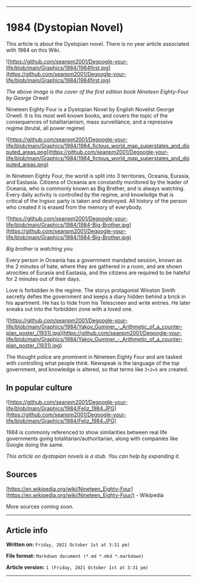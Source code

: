 
***

# 1984 (Dystopian Novel)

This article is about the Dystopian novel. There is no year article associated with 1984 on this Wiki.

![https://github.com/seanpm2001/Degoogle-your-life/blob/main/Graphics/1984/1984first.jpg](https://github.com/seanpm2001/Degoogle-your-life/blob/main/Graphics/1984/1984first.jpg)

_The above image is the cover of the first edition book Nineteen Eighty-Four by George Orwell_

Nineteen Eighty Four is a Dystopian Novel by English Novelist George Orwell. It is his most well known books, and covers the topic of the consequences of totalitarianism, mass surveillance, and a repressive regime (brutal, all power regime)

![https://github.com/seanpm2001/Degoogle-your-life/blob/main/Graphics/1984/1984_fictous_world_map_superstates_and_disputed_areas.png](https://github.com/seanpm2001/Degoogle-your-life/blob/main/Graphics/1984/1984_fictous_world_map_superstates_and_disputed_areas.png)

In Nineteen Eighty Four, the world is split into 3 territories, Oceania, Eurasia, and Eastasia. Citizens of Oceania are constantly monitored by the leader of Oceania, who is commonly known as Big Brother, and is always watching. Every daily activity is controlled by the regime, and knowledge that is critical of the Ingsoc party is taken and destroyed. All history of the person who created it is erased from the memory of everybody.

![https://github.com/seanpm2001/Degoogle-your-life/blob/main/Graphics/1984/1984-Big-Brother.jpg](https://github.com/seanpm2001/Degoogle-your-life/blob/main/Graphics/1984/1984-Big-Brother.jpg)

_Big brother is watching you._

Every person in Oceania has a government mandated session, known as the 2 minutes of hate, where they are gathered in a room, and are shown atrocities of Eurasia and Eastasia, and the citizens are required to be hateful for 2 minutes out of their days.

Love is forbidden in the regime. The storys protagonist Winston Smith secretly defies the government and keeps a diary hidden behind a brick in his apartment. He has to hide from his Telescreen and write entries. He later sneaks out into the forbidden zone with a loved one.

![https://github.com/seanpm2001/Degoogle-your-life/blob/main/Graphics/1984/Yakov_Guminer_-_Arithmetic_of_a_counter-plan_poster_(1931).jpg](https://github.com/seanpm2001/Degoogle-your-life/blob/main/Graphics/1984/Yakov_Guminer_-_Arithmetic_of_a_counter-plan_poster_(1931).jpg)

The thought police are prominent in Nineteen Eighty Four and are tasked with controlling what people think. Newspeak is the language of the top government, and knowledge is altered, so that terms like `2+2=5` are created.

## In popular culture

![https://github.com/seanpm2001/Degoogle-your-life/blob/main/Graphics/1984/Feliz_1984.JPG](https://github.com/seanpm2001/Degoogle-your-life/blob/main/Graphics/1984/Feliz_1984.JPG)

1984 is commonly referenced to show similarities between real life governments going totalitarian/authoritarian, along with companies like Google doing the same.

_This article on dystopian novels is a stub. You can help by expanding it._

## Sources

[https://en.wikipedia.org/wiki/Nineteen_Eighty-Four](https://en.wikipedia.org/wiki/Nineteen_Eighty-Four/) - Wikipedia

More sources coming soon.

***

## Article info

**Written on:** `Friday, 2021 October 1st at 3:31 pm)`

**File format:** `Markdown document (*.md *.mkd *.markdown)`

**Article version:** `1 (Friday, 2021 October 1st at 3:31 pm)`
***
